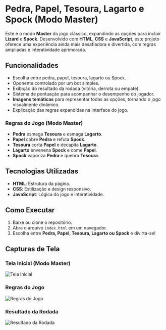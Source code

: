# Pedra, Papel, Tesoura, Lagarto e Spock (Modo Master)

Este é o modo **Master** do jogo clássico, expandindo as opções para incluir **Lizard** e **Spock**. Desenvolvido com **HTML**, **CSS** e **JavaScript**, este projeto oferece uma experiência ainda mais desafiadora e divertida, com regras ampliadas e interatividade aprimorada.

## Funcionalidades
- Escolha entre pedra, papel, tesoura, lagarto ou Spock.
- Oponente controlado por um bot simples.
- Exibição do resultado da rodada (vitória, derrota ou empate).
- Sistema de pontuação para acompanhar o desempenho do jogador.
- **Imagens temáticas** para representar todas as opções, tornando o jogo visualmente dinâmico.
- Explicação das regras expandidas na interface do jogo.

### Regras do Jogo (Modo Master)
- **Pedra** esmaga **Tesoura** e esmaga **Lagarto**.  
- **Papel** cobre **Pedra** e refuta **Spock**.  
- **Tesoura** corta **Papel** e decapita **Lagarto**.  
- **Lagarto** envenena **Spock** e come **Papel**.  
- **Spock** vaporiza **Pedra** e quebra **Tesoura**.

## Tecnologias Utilizadas
- **HTML**: Estrutura da página.
- **CSS**: Estilização e design responsivo.
- **JavaScript**: Lógica do jogo e interatividade.

## Como Executar
1. Baixe ou clone o repositório.
2. Abra o arquivo `index.html` em um navegador.
3. Escolha entre **Pedra, Papel, Tesoura, Lagarto ou Spock** e divirta-se!

## Capturas de Tela

### Tela Inicial (Modo Master)
![Tela Inicial](https://github.com/user-attachments/assets/54c4356c-2d08-43c3-b6b2-ca934202aabd)


### Regras do Jogo
![Regras do Jogo](https://github.com/user-attachments/assets/95673e45-b71e-4299-b7db-d22a48a7ef53)


### Resultado da Rodada
![Resultado da Rodada](https://github.com/user-attachments/assets/4b5d5736-25e6-4e54-afe7-d7bd82d1e8c6)
